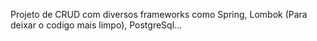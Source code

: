 Projeto de CRUD com diversos frameworks como Spring, Lombok (Para deixar o codigo mais limpo), PostgreSql...
